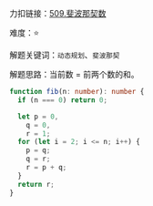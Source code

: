 力扣链接：<a href="https://leetcode.cn/problems/fibonacci-number/description/" target="_blank">509.斐波那契数</a>

难度：⭐ <br/>

解题关键词：`动态规划`、`斐波那契`<br />

解题思路：当前数 = 前两个数的和。<br />

```typescript
function fib(n: number): number {
  if (n === 0) return 0;

  let p = 0,
    q = 0,
    r = 1;
  for (let i = 2; i <= n; i++) {
    p = q;
    q = r;
    r = p + q;
  }
  return r;
}
```
